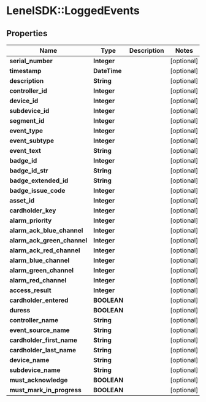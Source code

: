 # LenelSDK::LoggedEvents

## Properties
Name | Type | Description | Notes
------------ | ------------- | ------------- | -------------
**serial_number** | **Integer** |  | [optional] 
**timestamp** | **DateTime** |  | [optional] 
**description** | **String** |  | [optional] 
**controller_id** | **Integer** |  | [optional] 
**device_id** | **Integer** |  | [optional] 
**subdevice_id** | **Integer** |  | [optional] 
**segment_id** | **Integer** |  | [optional] 
**event_type** | **Integer** |  | [optional] 
**event_subtype** | **Integer** |  | [optional] 
**event_text** | **String** |  | [optional] 
**badge_id** | **Integer** |  | [optional] 
**badge_id_str** | **String** |  | [optional] 
**badge_extended_id** | **String** |  | [optional] 
**badge_issue_code** | **Integer** |  | [optional] 
**asset_id** | **Integer** |  | [optional] 
**cardholder_key** | **Integer** |  | [optional] 
**alarm_priority** | **Integer** |  | [optional] 
**alarm_ack_blue_channel** | **Integer** |  | [optional] 
**alarm_ack_green_channel** | **Integer** |  | [optional] 
**alarm_ack_red_channel** | **Integer** |  | [optional] 
**alarm_blue_channel** | **Integer** |  | [optional] 
**alarm_green_channel** | **Integer** |  | [optional] 
**alarm_red_channel** | **Integer** |  | [optional] 
**access_result** | **Integer** |  | [optional] 
**cardholder_entered** | **BOOLEAN** |  | [optional] 
**duress** | **BOOLEAN** |  | [optional] 
**controller_name** | **String** |  | [optional] 
**event_source_name** | **String** |  | [optional] 
**cardholder_first_name** | **String** |  | [optional] 
**cardholder_last_name** | **String** |  | [optional] 
**device_name** | **String** |  | [optional] 
**subdevice_name** | **String** |  | [optional] 
**must_acknowledge** | **BOOLEAN** |  | [optional] 
**must_mark_in_progress** | **BOOLEAN** |  | [optional] 


